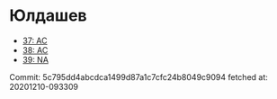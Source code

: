 # Юлдашев
- [37: AC](37.md)
- [38: AC](38.md)
- [39: NA](39.md)

Commit: 5c795dd4abcdca1499d87a1c7cfc24b8049c9094
 fetched at: 20201210-093309
